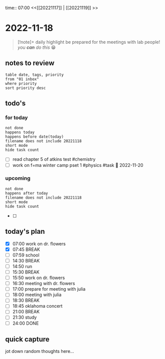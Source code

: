 time:: 07:00
<<[[20221117]] | [[20221119]] >>
# 2022-11-18

>[!note]+ daily highlight
>be prepared for the meetings with lab people! *you **can** do this* 😁

## notes to review
```dataview
table date, tags, priority
from "01 inbox"
where priority
sort priority desc
```
## todo's
### for today
```tasks
not done
happens today
happens before date(today)
filename does not include 20221118
short mode
hide task count
```
- [ ] read chapter 5 of atkins test #chemistry 
- [ ] work on f=ma winter camp pset 1 #physics #task 📅 2022-11-20
### upcoming
```tasks
not done
happens after today
filename does not include 20221118
short mode
hide task count
```
- [ ] 
## today's plan
- [x] 07:00 work on dr. flowers
- [x] 07:45 BREAK
- [ ] 07:59 school
- [ ] 14:30 BREAK
- [ ] 14:50 run
- [ ] 15:30 BREAK
- [ ] 15:50 work on dr. flowers
- [ ] 16:30 meeting with dr. flowers
- [ ] 17:00 prepare for meeting with julia
- [ ] 18:00 meeting with julia
- [ ] 18:30 BREAK
- [ ] 18:45 oklahoma concert
- [ ] 21:00 BREAK
- [ ] 21:30 study
- [ ] 24:00 DONE

## quick capture
jot down random thoughts here...